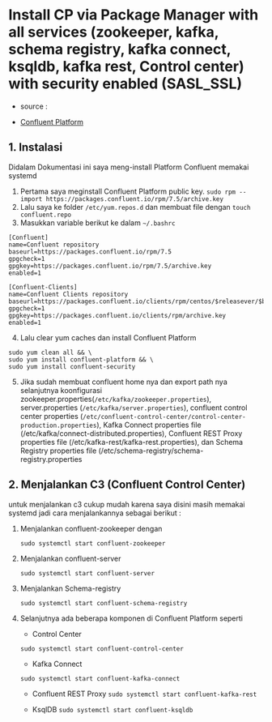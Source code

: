 # Install CP via Package Manager with all services (zookeeper, kafka, schema registry, kafka connect, ksqldb, kafka rest, Control center) with security enabled (SASL_SSL)
- source :
* [Confluent Platform](https://docs.confluent.io/platform/current/installation/installing_cp/rhel-centos.html)

## 1. Instalasi

Didalam Dokumentasi ini saya meng-install Platform Confluent memakai systemd
1. Pertama saya meginstall Confluent Platform public key.
`sudo rpm --import https://packages.confluent.io/rpm/7.5/archive.key`
2. Lalu saya ke folder `/etc/yum.repos.d` dan membuat file dengan `touch confluent.repo`
3. Masukkan variable berikut ke dalam `~/.bashrc`
```
[Confluent]
name=Confluent repository
baseurl=https://packages.confluent.io/rpm/7.5
gpgcheck=1
gpgkey=https://packages.confluent.io/rpm/7.5/archive.key
enabled=1

[Confluent-Clients]
name=Confluent Clients repository
baseurl=https://packages.confluent.io/clients/rpm/centos/$releasever/$basearch
gpgcheck=1
gpgkey=https://packages.confluent.io/clients/rpm/archive.key
enabled=1
```
4. Lalu clear yum caches dan install Confluent Platform
```
sudo yum clean all && \
sudo yum install confluent-platform && \
sudo yum install confluent-security
```
5. Jika sudah membuat confluent home nya dan export path nya selanjutnya koonfigurasi zookeeper.properties(`/etc/kafka/zookeeper.properties`), server.properties (`/etc/kafka/server.properties`), confluent control center properties (`/etc/confluent-control-center/control-center-production.properties`), Kafka Connect properties file (/etc/kafka/connect-distributed.properties), Confluent REST Proxy properties file (/etc/kafka-rest/kafka-rest.properties), dan Schema Registry properties file (/etc/schema-registry/schema-registry.properties

## 2. Menjalankan C3 (Confluent Control Center)

untuk menjalankan c3 cukup mudah karena saya disini masih memakai systemd jadi cara menjalankannya sebagai berikut : 
1. Menjalankan confluent-zookeeper dengan
   
   `sudo systemctl start confluent-zookeeper`
   
3. Menjalankan confluent-server
   
   `sudo systemctl start confluent-server`
   
4. Menjalankan Schema-registry
   
   `sudo systemctl start confluent-schema-registry`
   
5. Selanjutnya ada beberapa komponen di Confluent Platform seperti
   
   - Control Center
     
   `sudo systemctl start confluent-control-center`
   
   - Kafka Connect

   `sudo systemctl start confluent-kafka-connect`

   - Confluent REST Proxy
   `sudo systemctl start confluent-kafka-rest`

   - KsqlDB
   `sudo systemctl start confluent-ksqldb`


